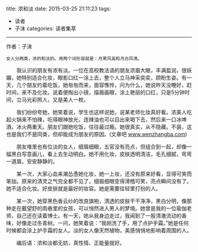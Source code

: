 title: 浓和淡
date: 2015-03-25 21:11:23
tags:
- 读者
- 子沫
categories: 读者集萃
---

作者：子沫

	女人分两类，浓的和淡的。用两个词形容就是：月黑风高和月白风清。

　　我认识的朋友有浓有淡。一位在高校教法语的朋友浓眉大眼，丰满盈润，很妖媚，她特别适合化妆，眼影口红一涂上去，整个人立马神采奕奕，顾盼生姿。有一天，几个朋友约着吃饭，她匆匆而来，面容憔悴，问为什么，她说昨天没睡好，赶时间，来不及化妆。说着便掏出小镜，描眉画眼，涂上艳丽的口红，只是5分钟时间，立马光彩照人，又是美人一枚。

　　我们纷纷夸她，她笑着说，学生也这样说她，说某老师化妆真好看。浓美人吃起火锅来不怕辣，吃得眼神放光，连辣油也可以舀出来喝下去，然后来一口冰啤酒，冰火两重天。朋友们跟她吃饭，往往最过瘾。她很真实，从不隐藏。不装，这也是我们不是同类，但却能成为朋友的原因。(文章吧 www.wenzhangba.com)
<!--more-->
　　朋友堆里也有位淡的女人，细眉细眼，五官没有亮点，但组合到一起，却像一幅黑白写意画儿，看上去生动明白。她不用化妆，皮肤透明清洁，毛孔细腻，弯弯一道眉，安安静静的。

　　某一次，大家心血来潮怂恿她化妆，她一上妆，还没有原来好看，显得可笑而笨拙。原来的清灵之气完全都不见了，细眉细眼变得滑稽可笑，亮点瞬间没有了。她不适合化妆。好皮肤就是最好的妆容。她是需要往轻里打扮的人。

　　某一次，她穿黑色香云纱的改良旗袍，清透的皮肤干干净净，黑白分明，像那种走在戴望舒的雨巷里的女孩，可以悄然进入男人的梦境。她曾是我的一位瑜伽老师，自己还在读着博士。有一天，她从我身边走过，我闻到了一股清澈流动的香味，好像走过冬青树。一问，她笑着说：“我刚洗了手，用了点护手霜。”她是任何时候都会涂上护手霜的女人。淡的女人像天然植物，美感悄悄地影响着周围的人。

　　编后语：浓和淡都无妨，真性情、正能量就好。